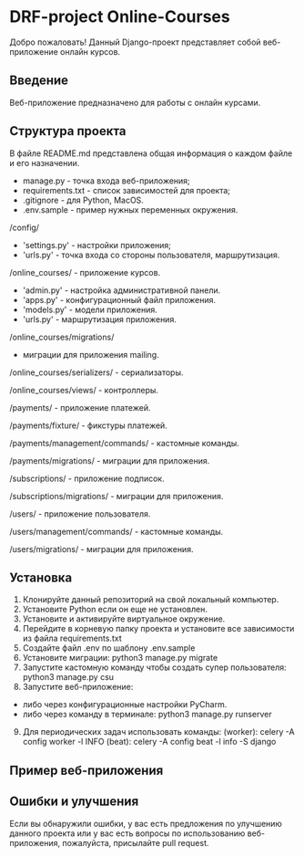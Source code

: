 # DRF-project Online-Courses

Добро пожаловать!
Данный Django-проект представляет собой веб-приложение онлайн курсов.

## Введение

Веб-приложение предназначено для работы с онлайн курсами.


## Структура проекта

В файле README.md представлена общая информация о каждом файле и его 
назначении.

- manage.py - точка входа веб-приложения;
- requirements.txt - список зависимостей для проекта;
- .gitignore - для Python, MacOS.
- .env.sample - пример нужных переменных окружения.

/config/
- 'settings.py' - настройки приложения;
- 'urls.py' - точка входа со стороны пользователя, маршрутизация.


/online_courses/ - приложение курсов.
- 'admin.py' - настройка административной панели.
- 'apps.py' - конфигурационный файл приложения.
- 'models.py' - модели приложения.
- 'urls.py' - маршрутизация приложения.

/online_courses/migrations/
- миграции для приложения mailing.

/online_courses/serializers/ - сериализаторы.

/online_courses/views/ - контроллеры.


/payments/ - приложение платежей.

/payments/fixture/ - фикстуры платежей.

/payments/management/commands/ - кастомные команды.

/payments/migrations/ - миграции для приложения.


/subscriptions/ - приложение подписок.

/subscriptions/migrations/ - миграции для приложения.


/users/ - приложение пользователя.

/users/management/commands/ - кастомные команды.

/users/migrations/ - миграции для приложения.

## Установка

1. Клонируйте данный репозиторий на свой локальный компьютер.
2. Установите Python если он еще не установлен.
3. Установите и активируйте виртуальное окружение.
4. Перейдите в корневую папку проекта и установите все зависимости из файла requirements.txt
5. Создайте файл .env по шаблону .env.sample
6. Установите миграции: python3 manage.py migrate
7. Запустите кастомную команду чтобы создать супер пользователя: python3 manage.py csu
8. Запустите веб-приложение:
- либо через конфигурационные настройки PyCharm.
- либо через команду в терминале: python3 manage.py runserver
9. Для периодических задач использовать команды:
(worker): celery -A config worker -l INFO
(beat): celery -A config beat -l info -S django 


## Пример веб-приложения


## Ошибки и улучшения

Если вы обнаружили ошибки, у вас есть предложения по улучшению данного проекта
или у вас есть вопросы по использованию веб-приложения, пожалуйста, присылайте pull request.
